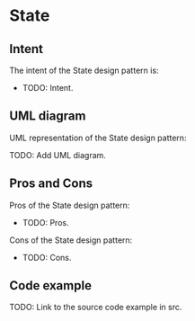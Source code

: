 # State

## Intent

The intent of the State design pattern is:

- TODO: Intent.

## UML diagram

UML representation of the State design pattern:

TODO: Add UML diagram.

## Pros and Cons

Pros of the State design pattern:

- TODO: Pros.

Cons of the State design pattern:

- TODO: Cons.

## Code example

TODO: Link to the source code example in src.
